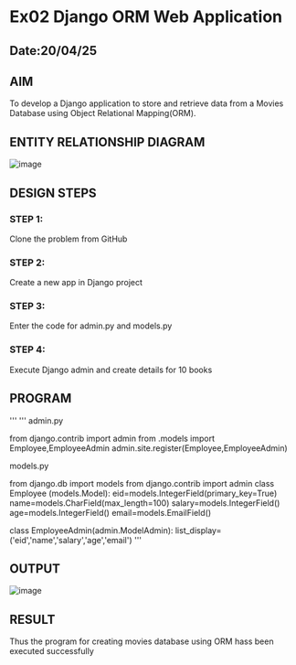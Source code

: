 # Ex02 Django ORM Web Application
## Date:20/04/25 

## AIM
To develop a Django application to store and retrieve data from a Movies Database using Object Relational Mapping(ORM).

## ENTITY RELATIONSHIP DIAGRAM
![image](https://github.com/user-attachments/assets/7017f906-e4e3-44dc-a40e-22b113d5771e)



## DESIGN STEPS

### STEP 1:
Clone the problem from GitHub

### STEP 2:
Create a new app in Django project

### STEP 3:
Enter the code for admin.py and models.py

### STEP 4:
Execute Django admin and create details for 10 books

## PROGRAM
'''
''' admin.py

from django.contrib import admin from .models import Employee,EmployeeAdmin admin.site.register(Employee,EmployeeAdmin)

models.py

from django.db import models from django.contrib import admin class Employee (models.Model): eid=models.IntegerField(primary_key=True) name=models.CharField(max_length=100) salary=models.IntegerField() age=models.IntegerField() email=models.EmailField()

class EmployeeAdmin(admin.ModelAdmin): list_display=('eid','name','salary','age','email') '''


## OUTPUT
![image](https://github.com/user-attachments/assets/ea09d513-f01d-4b6e-8c4d-b37bc3a3cfbb)



## RESULT
Thus the program for creating movies database using ORM hass been executed successfully
